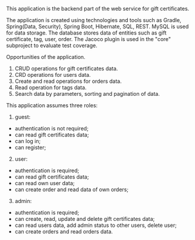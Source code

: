 This application is the backend part of the web service for gift certificates.

The application is created using technologies and tools such as Gradle, Spring(Data, Security), Spring Boot, Hibernate, SQL, REST.
MySQL is used for data storage. The database stores data of entities such as gift certificate, tag, user, order.
The Jacoco plugin is used in the "core" subproject to evaluate test coverage.

Opportunities of the application.

1. CRUD operations for gift certificates data.
2. CRD operations for users data.
3. Create and read operations for orders data.
4. Read operation for tags data.
5. Search data by parameters, sorting and pagination of data.

This application assumes three roles:
1. guest:
- authentication is not required;
- can read gift certificates data;
- can log in;
- can register;
2. user:
- authentication is required;
- can read gift certificates data;
- can read own user data;
- can create order and read data of own orders;
3. admin:
- authentication is required;
- can create, read, update and delete gift certificates data;
- can read users data, add admin status to other users, delete user;
- can create orders and read orders data.